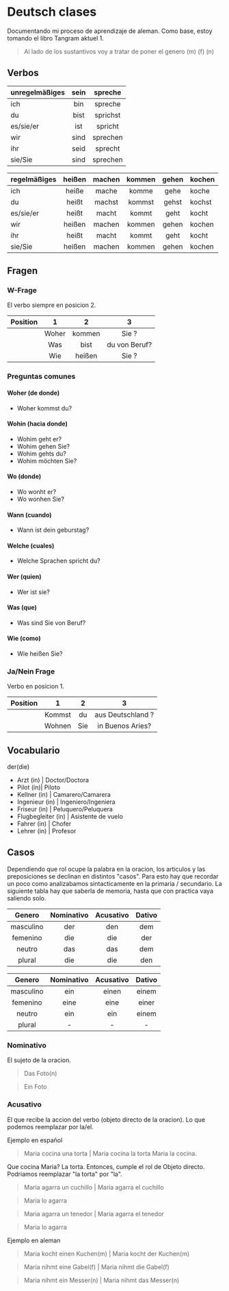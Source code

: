 # Deutsch clases
Documentando mi proceso de aprendizaje de aleman. Como base, estoy tomando el 
libro Tangram aktuel 1.

> Al lado de los sustantivos voy a tratar de poner el genero (m) (f) (n)

## Verbos

| unregelmäßiges | sein | spreche  | 
| ---------------|:----:|:--------:|
| ich            | bin  | spreche  |
| du             | bist | sprichst |
| es/sie/er      | ist  | spricht  |
| wir            | sind | sprechen |
| ihr            | seid | sprecht  |
| sie/Sie        | sind | sprechen |



| regelmäßiges   | heißen | machen  | kommen | gehen | kochen |
| ---------------|:------:|:-------:|:------:|:-----:|:-------|
| ich            | heiße  | mache   | komme  | gehe  | koche  |
| du             | heißt  | machst  | kommst | gehst | kochst |
| es/sie/er      | heißt  | macht   | kommt  | geht  | kocht  |
| wir            | heißen | machen  | kommen | gehen | kochen |
| ihr            | heißt  | macht   | kommt  | geht  | kocht  |
| sie/Sie        | heißen | machen  | kommen | gehen | kochen |


## Fragen 

### W-Frage
El verbo siempre en posicion 2.

| Position | 1 | 2  | 3 | 
|:--------:|:----:|:------:|:----:|
|          | Woher| kommen | Sie ?|
|          | Was  | bist   | du von Beruf?|
|          | Wie  | heißen | Sie ? |


### Preguntas comunes
#### Woher (de donde)
* Woher kommst du? 

#### Wohin (hacia donde)
* Wohim geht er? 
* Wohim gehen Sie? 
* Wohim gehts du? 
* Wohim möchten Sie? 

#### Wo (donde)
* Wo wonht er? 
* Wo wonhen Sie?

#### Wann (cuando) 
* Wann ist dein geburstag? 

#### Welche (cuales) 
* Welche Sprachen spricht du? 

#### Wer (quien) 
* Wer ist sie? 

#### Was (que) 
* Was sind Sie von Beruf? 

#### Wie (como) 
* Wie heißen Sie? 

### Ja/Nein Frage
Verbo en posicion 1.

| Position | 1 | 2  | 3 | 
|:--------:|:----: |:--:|:----------------:|
|          | Kommst| du | aus Deutschland ?|
|          | Wohnen| Sie| in Buenos Aries? |

## Vocabulario
der(die)    
* Arzt (in) | Doctor/Doctora
* Pilot (in)| Piloto
* Kellner (in) | Camarero/Camarera
* Ingenieur (in) | Ingeniero/Ingeniera
* Friseur (in) | Peluquero/Peluquera
* Flugbegleiter (in) | Asistente de vuelo
* Fahrer (in) | Chofer
* Lehrer (in) | Profesor

## Casos
Dependiendo que rol ocupe la palabra en la oracion, 
los articulos y las preposiciones se declinan en distintos "casos".
Para esto hay que recordar un poco como analizabamos sintacticamente en la 
primaria / secundario.
La siguiente tabla hay que saberla de memoria, hasta que con practica vaya saliendo
solo.


| Genero     | Nominativo | Acusativo  | Dativo | 
|:----------:|:---------: |:----------:|:------:|
| masculino  | der        | den        | dem    |
| femenino   | die        | die        | der    |
| neutro     | das        | das        | dem    |
| plural     | die        | die        | den    |


| Genero     | Nominativo | Acusativo  | Dativo | 
|:----------:|:---------: |:----------:|:------:|
| masculino  | ein        | einen      | einem  |
| femenino   | eine       | eine       | einer  |
| neutro     | ein        | ein        | einem  |
| plural     | -          | -          | -      |

### Nominativo
El sujeto de la oracion. 
> Das Foto(n)

> Ein Foto

### Acusativo
El que recibe la accion del verbo (objeto directo de la oracion). 
Lo que podemos reemplazar por la/el. 

Ejemplo en español

> Maria cocina una torta | Maria cocina la torta 
> Maria la cocina. 

Que cocina Maria? La torta. Entonces, cumple el rol de Objeto directo. 
Podriamos reemplazar "la torta" por "la".

> Maria agarra un cuchillo  | Maria agarra el cuchillo

> Maria lo agarra

> Maria agarra un tenedor | Maria agarra el tenedor

> Maria lo agarra

Ejemplo en aleman
> Maria kocht einen Kuchen(m) | Maria kocht der Kuchen(m)

> Maria nihmt eine Gabel(f)   | Maria nihmt die Gabel(f)

> Maria nihmt ein Messer(n)   | Maria nihmt das Messer(n)

